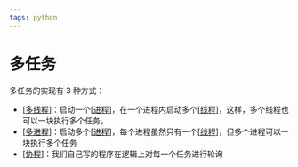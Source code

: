 ```yaml
---
tags: python
---
```


# 多任务

多任务的实现有 3 种方式：

- [[多线程]]：启动一个[[进程]]，在一个进程内启动多个[[线程]]，这样，多个线程也可以一块执行多个任务。
- [[多进程]]：启动多个[[进程]]，每个进程虽然只有一个[[线程]]，但多个进程可以一块执行多个任务
- [[协程]]：我们自己写的程序在逻辑上对每一个任务进行轮询

[//begin]: # "Autogenerated link references for markdown compatibility"
[多线程]: 多线程.md "多线程"
[进程]: <../../operating system/虚拟化/进程.md> "进程"
[线程]: <../../operating system/并发/线程.md> "线程"
[多进程]: 多进程.md "多进程"
[协程]: 协程.md "协程"
[//end]: # "Autogenerated link references"
